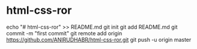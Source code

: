 # html-css-ror
echo "# html-css-ror" >> README.md
git init
git add README.md
git commit -m "first commit"
git remote add origin https://github.com/ANIRUDHABR/html-css-ror.git
git push -u origin master
